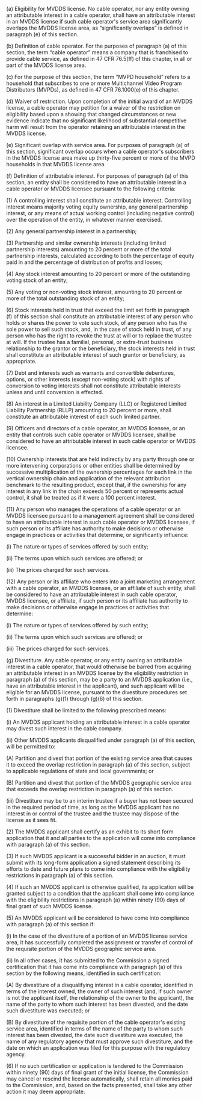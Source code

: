 (a) Eligibility for MVDDS license. No cable operator, nor any entity owning an attributable interest in a cable operator, shall have an attributable interest in an MVDDS license if such cable operator's service area significantly overlaps the MVDDS license area, as “significantly overlaps” is defined in paragraph (e) of this section.

(b) Definition of cable operator. For the purposes of paragraph (a) of this section, the term “cable operator” means a company that is franchised to provide cable service, as defined in 47 CFR 76.5(ff) of this chapter, in all or part of the MVDDS license area.

(c) For the purpose of this section, the term “MVPD household” refers to a household that subscribes to one or more Multichannel Video Program Distributors (MVPDs), as defined in 47 CFR 76.1000(e) of this chapter.

(d) Waiver of restriction. Upon completion of the initial award of an MVDDS license, a cable operator may petition for a waiver of the restriction on eligibility based upon a showing that changed circumstances or new evidence indicate that no significant likelihood of substantial competitive harm will result from the operator retaining an attributable interest in the MVDDS license.

(e) Significant overlap with service area. For purposes of paragraph (a) of this section, significant overlap occurs when a cable operator's subscribers in the MVDDS license area make up thirty-five percent or more of the MVPD households in that MVDDS license area.

(f) Definition of attributable interest. For purposes of paragraph (a) of this section, an entity shall be considered to have an attributable interest in a cable operator or MVDDS licensee pursuant to the following criteria:

(1) A controlling interest shall constitute an attributable interest. Controlling interest means majority voting equity ownership, any general partnership interest, or any means of actual working control (including negative control) over the operation of the entity, in whatever manner exercised.

(2) Any general partnership interest in a partnership;

(3) Partnership and similar ownership interests (including limited partnership interests) amounting to 20 percent or more of the total partnership interests, calculated according to both the percentage of equity paid in and the percentage of distribution of profits and losses;

(4) Any stock interest amounting to 20 percent or more of the outstanding voting stock of an entity;

(5) Any voting or non-voting stock interest, amounting to 20 percent or more of the total outstanding stock of an entity;

(6) Stock interests held in trust that exceed the limit set forth in paragraph (f) of this section shall constitute an attributable interest of any person who holds or shares the power to vote such stock, of any person who has the sole power to sell such stock, and, in the case of stock held in trust, of any person who has the right to revoke the trust at will or to replace the trustee at will. If the trustee has a familial, personal, or extra-trust business relationship to the grantor or the beneficiary, the stock interests held in trust shall constitute an attributable interest of such grantor or beneficiary, as appropriate.

(7) Debt and interests such as warrants and convertible debentures, options, or other interests (except non-voting stock) with rights of conversion to voting interests shall not constitute attributable interests unless and until conversion is effected.

(8) An interest in a Limited Liability Company (LLC) or Registered Limited Liability Partnership (RLLP) amounting to 20 percent or more, shall constitute an attributable interest of each such limited partner.

(9) Officers and directors of a cable operator, an MVDDS licensee, or an entity that controls such cable operator or MVDDS licensee, shall be considered to have an attributable interest in such cable operator or MVDDS licensee.

(10) Ownership interests that are held indirectly by any party through one or more intervening corporations or other entities shall be determined by successive multiplication of the ownership percentages for each link in the vertical ownership chain and application of the relevant attribution benchmark to the resulting product, except that, if the ownership for any interest in any link in the chain exceeds 50 percent or represents actual control, it shall be treated as if it were a 100 percent interest.

(11) Any person who manages the operations of a cable operator or an MVDDS licensee pursuant to a management agreement shall be considered to have an attributable interest in such cable operator or MVDDS licensee, if such person or its affiliate has authority to make decisions or otherwise engage in practices or activities that determine, or significantly influence:

(i) The nature or types of services offered by such entity;

(ii) The terms upon which such services are offered; or

(iii) The prices charged for such services.

(12) Any person or its affiliate who enters into a joint marketing arrangement with a cable operator, an MVDDS licensee, or an affiliate of such entity, shall be considered to have an attributable interest in such cable operator, MVDDS licensee, or affiliate, if such person or its affiliate has authority to make decisions or otherwise engage in practices or activities that determine:

(i) The nature or types of services offered by such entity;

(ii) The terms upon which such services are offered; or

(iii) The prices charged for such services.

(g) Divestiture. Any cable operator, or any entity owning an attributable interest in a cable operator, that would otherwise be barred from acquiring an attributable interest in an MVDDS license by the eligibility restriction in paragraph (a) of this section, may be a party to an MVDDS application (i.e., have an attributable interest in the applicant), and such applicant will be eligible for an MVDDS license, pursuant to the divestiture procedures set forth in paragraphs (g)(1) through (g)(6) of this section.

(1) Divestiture shall be limited to the following prescribed means:

(i) An MVDDS applicant holding an attributable interest in a cable operator may divest such interest in the cable company.

(ii) Other MVDDS applicants disqualified under paragraph (a) of this section, will be permitted to:

(A) Partition and divest that portion of the existing service area that causes it to exceed the overlap restriction in paragraph (a) of this section, subject to applicable regulations of state and local governments; or

(B) Partition and divest that portion of the MVDDS geographic service area that exceeds the overlap restriction in paragraph (a) of this section.

(iii) Divestiture may be to an interim trustee if a buyer has not been secured in the required period of time, as long as the MVDDS applicant has no interest in or control of the trustee and the trustee may dispose of the license as it sees fit.

(2) The MVDDS applicant shall certify as an exhibit to its short form application that it and all parties to the application will come into compliance with paragraph (a) of this section.

(3) If such MVDDS applicant is a successful bidder in an auction, it must submit with its long-form application a signed statement describing its efforts to date and future plans to come into compliance with the eligibility restrictions in paragraph (a) of this section.

(4) If such an MVDDS applicant is otherwise qualified, its application will be granted subject to a condition that the applicant shall come into compliance with the eligibility restrictions in paragraph (a) within ninety (90) days of final grant of such MVDDS license.

(5) An MVDDS applicant will be considered to have come into compliance with paragraph (a) of this section if:

(i) In the case of the divestiture of a portion of an MVDDS license service area, it has successfully completed the assignment or transfer of control of the requisite portion of the MVDDS geographic service area.

(ii) In all other cases, it has submitted to the Commission a signed certification that it has come into compliance with paragraph (a) of this section by the following means, identified in such certification:
                                    

(A) By divestiture of a disqualifying interest in a cable operator, identified in terms of the interest owned, the owner of such interest (and, if such owner is not the applicant itself, the relationship of the owner to the applicant), the name of the party to whom such interest has been divested, and the date such divestiture was executed; or

(B) By divestiture of the requisite portion of the cable operator's existing service area, identified in terms of the name of the party to whom such interest has been divested, the date such divestiture was executed, the name of any regulatory agency that must approve such divestiture, and the date on which an application was filed for this purpose with the regulatory agency.

(6) If no such certification or application is tendered to the Commission within ninety (90) days of final grant of the initial license, the Commission may cancel or rescind the license automatically, shall retain all monies paid to the Commission, and, based on the facts presented, shall take any other action it may deem appropriate.
                                    


